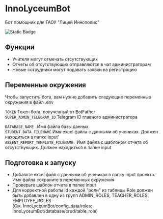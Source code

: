 # InnoLyceumBot

Бот помощник для ГАОУ "Лицей Иннополис"

![Static Badge](https://img.shields.io/badge/release-v0.1-blue)

## Функции
- Учителя могут отмечать отсутствующих
- Отчеты об отсутствующих отправляются в чат администраторам
- Новые сотрудники могут подавать заявки на регистрацию

## Переменные окружения

Чтобы запустить бота, вам нужно добавить следующие переменные окружения в файл .env

`TOKEN` Токен бота, полученный от BotFather  
`SUPER_ADMIN_TELEGRAM_ID` Telegram ID главного администратора

`DATABASE_NAME ` Имя файла базы данных  
`STUDENT_DATA_FILENAME` Имя excel файла с данными об учениках. Должен находиться в папке input'  
`ABSENT_REPORT_TEMPLATE_FILENAME ` Имя файла с шаблоном отчета об отсутствующих. Должен находиться в папке input

## Подготовка к запуску

- Добавьте excel файл с данными об учениках в папку input проекта. Имя файла сохраните
  в переменных окружения
- Проверьте шаблон отчета в папке input
- Для корректной работы id каждой "роли" из таблицы Role должен быть добавлен в одну из групп ADMIN_ROLES,
  TEACHER_ROLES, EMPLOYEE_ROLES  
(См. InnoLyceumBot/config_data/roles; InnoLyceumBot/database/crud/table_role)